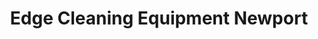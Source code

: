 ---
title: "Edge Cleaning Equipment Newport"
url: /newport/edge-cleaning-equipment-newport/
shop: electrical
---